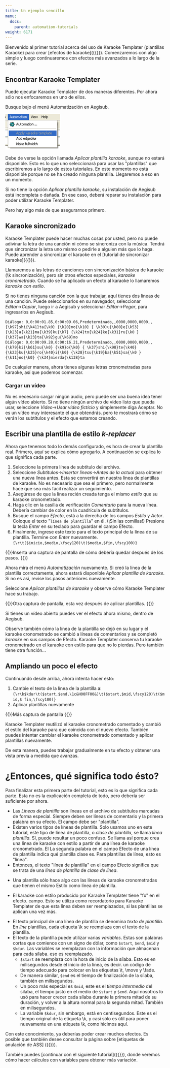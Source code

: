 ```yaml
---
title: Un ejemplo sencillo
menu:
  docs:
    parent: automation-tutorials
weight: 6171
---
```


Bienvenido al primer tutorial acerca del uso de Karaoke Templater (plantillas Karaoke) para crear [efectos de karaoke]({{<relref path="../../Glossary/Karaoke_effect" lang="en">}}). Comenzaremos con algo simple y luego continuaremos con efectos más avanzados a lo largo de la serie.

## Encontrar Karaoke Templater

Puede ejecutar Karaoke Templater de dos maneras diferentes. Por ahora sólo nos enfocaremos en uno de ellos.

Busque bajo el menú Automatización en Aegisub.

![Automation-menu-kara-templater-gray](/img/3.2/Automation-menu-kara-templater-gray.png)

Debe de verse la opción llamada _Aplicar plantilla karaoke_, aunque no estará disponible. Esto es lo que uno seleccionará para usar las "plantillas" que escribiremos a lo largo de estos tutoriales. En este momento no está disponible porque no se ha creado ninguna plantilla. Llegaremos a eso en un momento.

Si no tiene la opción _Aplicar plantilla karaoke_, su instalación de Aegisub está incompleta o dañada. En ese caso, deberá reparar su instalación para poder utilizar Karaoke Templater.

Pero hay algo más de que asegurarnos primero.

## Karaoke sincronizado

Karaoke Templater puede hacer muchas cosas por usted, pero no puede adivinar la letra de una canción ni cómo se sincroniza con la música. Tendrá que sincronizar la letra uno mismo o pedirle a alguien más que lo haga. Puede aprender a sincronizar el karaoke en el [tutorial de sincronizar karaoke]({{<relref path="Karaoke_Timing_Tutorial" lang="en">}}).

Llamaremos a las letras de canciones con sincronización básica de karaoke (\\k sincronización), pero sin otros efectos especiales, _karaoke cronometrado_. Cuando se ha aplicado un efecto al karaoke lo llamaremos _karaoke con estilo_.

Si no tienes ninguna canción con la que trabajar, aquí tienes dos líneas de una canción. Puede seleccionarlos en su navegador, seleccionar _Editar_→_Copiar_, luego ir a Aegisub y seleccionar _Editar_→_Pegar_, para ingresarlos en Aegisub.

```culo
Diálogo: 0,0:00:01.85,0:00:09.06,Predeterminado,,0000,0000,0000,,{\k97}shi{\k41}ta{\k0} {\k20}no{\k10} { \k30}u{\k80}e{\k53} {\k23}a{\k21}ma{\k39}ku{\k7} {\k24}to{\k24}ke{\k31}ru{\k0 } {\k37}wa{\k23}ta{\k92}gu{\k69}mo
Diálogo: 0,0:00:09.28,0:00:16.21,Predeterminado,,0000,0000,0000,,{\k79}ki{\k61}su{\k0} {\k9}o{\k0} { \k37}shi{\k98}te{\k40} {\k23}ku{\k25}ro{\k40}i{\k0} {\k28}tsu{\k19}ba{\k51}sa{\k0 } {\k11}no{\k0} {\k34}mierda{\k138}ta
```

De cualquier manera, ahora tienes algunas letras cronometradas para karaoke, así que podemos comenzar.

### Cargar un vídeo

No es necesario cargar ningún audio, pero puede ser una buena idea tener algún vídeo abierto. Si no tiene ningún archivo de video listo que pueda usar, seleccione _Video_→_Usar video ficticio_ y simplemente diga Aceptar. No es un vídeo muy interesante el que obtendrás.
pero te mostrará cómo se verán los subtítulos y el efecto que estamos creando.

## Escribir una plantilla de estilo _k-replacer_

Ahora que tenemos todo lo demás configurado, es hora de crear la plantilla real.
Primero, aquí se explica cómo agregarlo. A continuación se explica lo que significa cada parte.

1. Seleccione la primera línea de subtítulo del archivo.
1. Seleccione _Subtítulos_→_Insertar líneas_→_Antes de la actual_ para obtener una nueva línea antes. Esta se convertirá en nuestra línea de plantillas de karaoke. No es necesario que sea el primero, pero normalmente hace que sea más fácil realizar un seguimiento.
1. Asegúrese de que la línea recién creada tenga el mismo _estilo_ que su karaoke cronometrado.
1. Haga clic en la casilla de verificación _Comentario_ para la nueva línea. Debería cambiar de color en la cuadrícula de subtítulos.
1. Busque el campo _Efecto_, está a la derecha de los campos _Estilo_ y _Actor_. Coloque el texto "`línea de plantilla`" en él. (¡Sin las comillas!) Presione la tecla _Enter_ en su teclado para guardar el campo Efecto.
1. Finalmente, ingrese este texto para el texto principal de la línea de su plantilla. Termine con _Enter_ nuevamente. `{\r\t($inicio,$medio,\fscy120)\t($medio,$fin,\fscy100)}`

{{<todo>}}Inserta una captura de pantalla de cómo debería quedar después de los pasos. {{</todo>}}

Ahora mira el menú _Automatización_ nuevamente. Si creó la línea de la plantilla correctamente, ahora estará disponible _Aplicar plantilla de karaoke_. Si no es así, revise los pasos anteriores nuevamente.

Seleccione _Aplicar plantillas de karaoke_ y observe cómo Karaoke Templater hace su trabajo.

{{<todo>}}Otra captura de pantalla, esta vez después de aplicar plantillas. {{</todo>}}

Si tienes un vídeo abierto puedes ver el efecto ahora mismo, dentro de Aegisub.

Observe también cómo la línea de la plantilla se dejó en su lugar y el karaoke cronometrado se cambió a líneas de comentarios y se completó _karaoke_ en sus campos de Efecto.
Karaoke Templater conserva tu karaoke cronometrado en el karaoke con estilo para que no lo pierdas. Pero también tiene otra función...

## Ampliando un poco el efecto

Continuando desde arriba, ahora intenta hacer esto:

1. Cambie el texto de la línea de la plantilla a: `{\r\k$kdur\t($start,$end,\1c&H00FF00&)\t($start,$mid,\fscy120)\t($mid,$ fin,\fscy100)}`
1. Aplicar plantillas nuevamente

{{<todo>}}Más captura de pantalla {{</todo>}}

Karaoke Templater reutilizó el karaoke cronometrado comentado y cambió el estilo del karaoke para que coincida con el nuevo efecto. También puedes intentar cambiar el karaoke cronometrado comentado y aplicar plantillas nuevamente.

De esta manera, puedes trabajar gradualmente en tu efecto y obtener una vista previa a medida que avanzas.

# ¿Entonces, qué significa todo ésto?

Para finalizar esta primera parte del tutorial, esto es lo que significa cada parte.
Esta no es la explicación completa de todo, pero debería ser suficiente por ahora.

- Las _Líneas de plantilla_ son líneas en el archivo de subtítulos marcadas de forma especial.
   Siempre deben ser líneas de comentario y la primera palabra en su efecto.
   El campo debe ser "plantilla".
- Existen varios tipos de líneas de plantilla. Solo usamos uno en este
   tutorial, este tipo de línea de plantilla, o _clase de plantilla_, se llama _línea
   plantilla_. Sí, puede resultar un poco confuso. Se llama así porque
   crea una línea de karaoke con estilo a partir de una línea de karaoke cronometrado. El
   La segunda palabra en el campo Efecto de una línea de plantilla indica qué plantilla
   clase es. Para plantillas de línea, esto es "línea".
- Entonces, el texto "línea de plantilla" en el campo Efecto significa que se trata de una
   _línea de plantilla_ de _clase de línea_.

<!-- -->

- Una plantilla sólo hace algo con las líneas de karaoke cronometradas que tienen el mismo
   Estilo como línea de plantilla.

<!-- -->

- El karaoke con estilo producido por Karaoke Templater tiene "fx" en el efecto.
   campo. Esto se utiliza como recordatorio para Karaoke Templater de que esta línea
   deben ser reemplazados, si las plantillas se aplican una vez más.

<!-- -->

- El texto principal de una línea de plantilla se denomina _texto de plantilla_. En
   _line_ plantillas, cada etiqueta \\k se reemplaza con el texto de la plantilla.
- El texto de la plantilla puede utilizar varias _variables_. Estas son palabras cortas que
   comience con un signo de dólar, como `$start`, `$end`, `$mid` y `$kdur`.
   Las variables se reemplazan con la información que almacenan para cada sílaba.
   eso es reemplazado.
   - `$start` se reemplaza con la hora de inicio de la sílaba. Esto es
     en milisegundos desde el inicio de la línea, es decir. un código de tiempo adecuado
     para colocar en las etiquetas \\t, \\move y \\fade.
   - De manera similar, `$end` es el tiempo de finalización de la sílaba, también en
     milisegundos.
   - Un poco más especial es `$mid`, este es el _tiempo intermedio_ del
     sílaba, el tiempo justo en el medio de `$start` y `$end`. Aquí nosotros
     lo usó para hacer crecer cada sílaba durante la primera mitad de su duración,
     y volver a la altura normal para la segunda mitad. También en milisegundos.
   - La variable `$kdur`, sin embargo, está en centisegundos. Este es el
     tiempo original de la etiqueta \\k, y casi sólo es útil para poner
     nuevamente en una etiqueta \\k, como hicimos aquí.

Con este conocimiento, ya deberías poder crear muchos efectos. Es posible que también desee consultar la página sobre [etiquetas de anulación de ASS] ({{<relref path="ASS_Tags" lang="en">}}).

También puedes [continuar con el siguiente tutorial]({{<relref path="./Tutorial_2" lang="en">}}), donde veremos cómo hacer cálculos con variables para obtener más variación.

